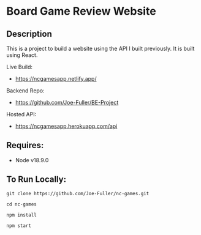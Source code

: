 # Board Game Review Website

## Description

This is a project to build a website using the API I built previously. It is built using React.

Live Build:

- https://ncgamesapp.netlify.app/

Backend Repo:

- https://github.com/Joe-Fuller/BE-Project

Hosted API:

- https://ncgamesapp.herokuapp.com/api

## Requires:

- Node v18.9.0

## To Run Locally:

`git clone https://github.com/Joe-Fuller/nc-games.git`

`cd nc-games`

`npm install`

`npm start`
